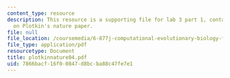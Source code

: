 ```yaml
---
content_type: resource
description: This resource is a supporting file for lab 3 part 1, contains information
  on Plotkin's nature paper.
file: null
file_location: /coursemedia/6-877j-computational-evolutionary-biology-fall-2005/7866bacf16f00847d8bcba88c47fe7e1_plotkinnature04.pdf
file_type: application/pdf
resourcetype: Document
title: plotkinnature04.pdf
uid: 7866bacf-16f0-0847-d8bc-ba88c47fe7e1
---
```

